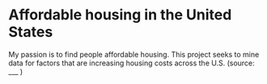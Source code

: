 # Affordable housing in the United States
My passion is to find people affordable housing. This project seeks to mine data for factors that are increasing housing costs across the U.S. (source: ___ )
